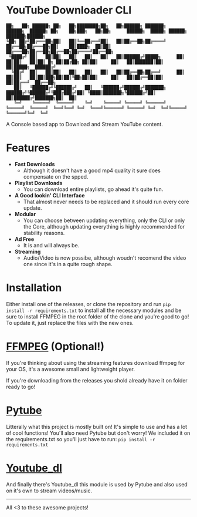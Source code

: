 # YouTube Downloader CLI

``` 
██╗   ██╗ ██████╗ ██╗   ██╗████████╗██╗   ██╗██████╗ ███████╗    ██████╗  ██████╗ ██╗    ██╗███╗   ██╗██╗      ██████╗  █████╗ ██████╗ ███████╗██████╗ 
╚██╗ ██╔╝██╔═══██╗██║   ██║╚══██╔══╝██║   ██║██╔══██╗██╔════╝    ██╔══██╗██╔═══██╗██║    ██║████╗  ██║██║     ██╔═══██╗██╔══██╗██╔══██╗██╔════╝██╔══██╗
 ╚████╔╝ ██║   ██║██║   ██║   ██║   ██║   ██║██████╔╝█████╗      ██║  ██║██║   ██║██║ █╗ ██║██╔██╗ ██║██║     ██║   ██║███████║██║  ██║█████╗  ██████╔╝
  ╚██╔╝  ██║   ██║██║   ██║   ██║   ██║   ██║██╔══██╗██╔══╝      ██║  ██║██║   ██║██║███╗██║██║╚██╗██║██║     ██║   ██║██╔══██║██║  ██║██╔══╝  ██╔══██╗
   ██║   ╚██████╔╝╚██████╔╝   ██║   ╚██████╔╝██████╔╝███████╗    ██████╔╝╚██████╔╝╚███╔███╔╝██║ ╚████║███████╗╚██████╔╝██║  ██║██████╔╝███████╗██║  ██║
   ╚═╝    ╚═════╝  ╚═════╝    ╚═╝    ╚═════╝ ╚═════╝ ╚══════╝    ╚═════╝  ╚═════╝  ╚══╝╚══╝ ╚═╝  ╚═══╝╚══════╝ ╚═════╝ ╚═╝  ╚═╝╚═════╝ ╚══════╝╚═╝  ╚═╝
   ```


A Console based app to Download and Stream YouTube content.

# Features
- **Fast Downloads**
  -  Although it doesn't have a good mp4 quality it sure does compensate on the spped.
- **Playlist Downloads**
  - You can download entire playlists, go ahead it's quite fun.
- **A Good lookin' CLI Interface**
  - That almost never needs to be replaced and it should run every core update.
- **Modular**
  - You can choose between updating everything, only the CLI or only the Core, although updating everything is highly recommended for stability reasons.
- **Ad Free**
  - It is and will always be.
- **Streaming** 
  - Audio/Video is now possibe, although woudn't recomend the video one since it's in a quite rough shape.

# Installation

Either install one of the releases, or clone the repository and run ```pip install -r requirements.txt``` to install all the necessary modules and be sure to install FFMPEG in the root folder of the clone and you're good to go! To update it, just replace the files with the new ones.

# [FFMPEG](https://ffmpeg.org/download.html) (Optional!)

If you're thinking about using the streaming features download ffmpeg for your OS, it's a awesome small and lightweight player.

If you're downloading from the releases you shold already have it on folder ready to go!

# [Pytube](https://github.com/pytube/pytube)

Litterally what this project is mostly built on! It's simple to use and has a lot of cool functions!
You'll also need Pytube but don't worry! We included it on the requirements.txt so you'll just have to run: ```pip install -r requirements.txt```

# [Youtube_dl](https://github.com/ytdl-org/youtube-dl)

And finally there's Youtube_dl this module is used by Pytube and also used on it's own to stream videos/music.
___

All <3 to these awesome projects!
